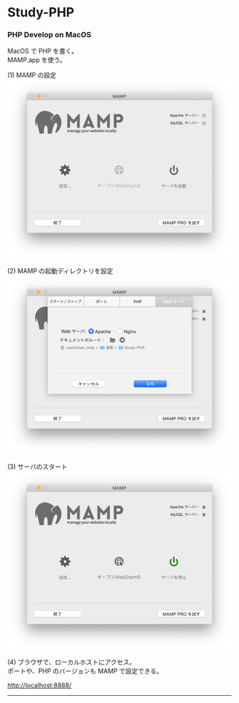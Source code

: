 # Study-PHP  

### PHP Develop on MacOS  

MacOS で PHP を書く。  
MAMP.app を使う。  


(1) MAMP の設定  
![photo](dev-Mac/MAMP-1-Home.png)  

(2) MAMP の起動ディレクトリを設定  
![photo](dev-Mac/MAMP-2-Set_Dir.png)  

(3) サーバのスタート  
![photo](dev-Mac/MAMP-3-Start_Server.png)  


(4) ブラウザで、ローカルホストにアクセス。  
ポートや、PHP のバージョンも MAMP で設定できる。  

[http://localhost:8888/](http://localhost:8888/)  


---  



